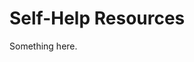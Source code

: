 [title]: # (Self-Help Resources)
[tags]: # (XXX)
[priority]: # (642)
# Self-Help Resources
Something here.
